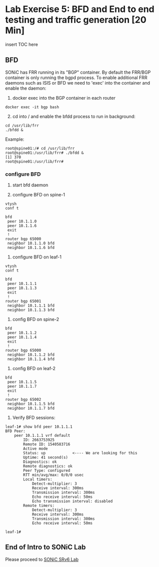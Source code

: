 # Lab Exercise 5: BFD and End to end testing and traffic generation [20 Min]

insert TOC here

## BFD 

SONiC has FRR running in its "BGP" container. By default the FRR/BGP container is only running the bgpd process. To enable additional FRR daemons such as ISIS or BFD we need to 'exec' into the container and enable the daemon:

1. docker exec into the BGP container in each router

```
docker exec -it bgp bash
```

2. cd into / and enable the bfdd process to run in background:

```
cd /usr/lib/frr
./bfdd &
```

Example:
```
root@spine01:/# cd /usr/lib/frr
root@spine01:/usr/lib/frr# ./bfdd &
[1] 370
root@spine01:/usr/lib/frr# 
```

### configure BFD
1. start bfd daemon
   
2. configure BFD on spine-1
```
vtysh
conf t
```
```
bfd
 peer 10.1.1.0
 peer 10.1.1.6
 exit
 !
router bgp 65000
 neighbor 10.1.1.0 bfd
 neighbor 10.1.1.6 bfd
```

1. configure BFD on leaf-1
```
vtysh
conf t
```
```
bfd
 peer 10.1.1.1
 peer 10.1.1.3
 exit
 !
router bgp 65001
 neighbor 10.1.1.1 bfd
 neighbor 10.1.1.3 bfd
```

1. config BFD on spine-2
```
bfd
 peer 10.1.1.2
 peer 10.1.1.4
 exit
 !
router bgp 65000
 neighbor 10.1.1.2 bfd
 neighbor 10.1.1.4 bfd
```

1. config BFD on leaf-2
```
bfd
 peer 10.1.1.5
 peer 10.1.1.7
 exit
 !
router bgp 65002
 neighbor 10.1.1.5 bfd
 neighbor 10.1.1.7 bfd
```

1. Verify BFD sessions:

```
leaf-1# show bfd peer 10.1.1.1
BFD Peer:
	peer 10.1.1.1 vrf default
		ID: 2663753925
		Remote ID: 1540583716
		Active mode
		Status: up            <---- We are looking for this
		Uptime: 41 second(s)
		Diagnostics: ok
		Remote diagnostics: ok
		Peer Type: configured
		RTT min/avg/max: 0/0/0 usec
		Local timers:
			Detect-multiplier: 3
			Receive interval: 300ms
			Transmission interval: 300ms
			Echo receive interval: 50ms
			Echo transmission interval: disabled
		Remote timers:
			Detect-multiplier: 3
			Receive interval: 300ms
			Transmission interval: 300ms
			Echo receive interval: 50ms

leaf-1# 
```

## End of Intro to SONiC Lab
Please proceed to [SONiC SRv6 Lab](https://github.com/scurvy-dog/sonic-dcloud/blob/main/2-SRv6_Lab/readme.md)